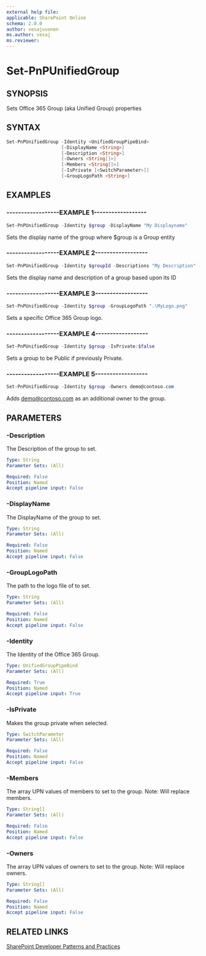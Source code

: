 ```yaml
---
external help file:
applicable: SharePoint Online
schema: 2.0.0
author: vesajuvonen
ms.author: vesaj
ms.reviewer:
---
```

# Set-PnPUnifiedGroup

## SYNOPSIS
Sets Office 365 Group (aka Unified Group) properties

## SYNTAX 

```powershell
Set-PnPUnifiedGroup -Identity <UnifiedGroupPipeBind>
                    [-DisplayName <String>]
                    [-Description <String>]
                    [-Owners <String[]>]
                    [-Members <String[]>]
                    [-IsPrivate [<SwitchParameter>]]
                    [-GroupLogoPath <String>]
```

## EXAMPLES

### ------------------EXAMPLE 1------------------
```powershell
Set-PnPUnifiedGroup -Identity $group -DisplayName "My Displayname"
```

Sets the display name of the group where $group is a Group entity

### ------------------EXAMPLE 2------------------
```powershell
Set-PnPUnifiedGroup -Identity $groupId -Descriptions "My Description" -DisplayName "My DisplayName"
```

Sets the display name and description of a group based upon its ID

### ------------------EXAMPLE 3------------------
```powershell
Set-PnPUnifiedGroup -Identity $group -GroupLogoPath ".\MyLogo.png"
```

Sets a specific Office 365 Group logo.

### ------------------EXAMPLE 4------------------
```powershell
Set-PnPUnifiedGroup -Identity $group -IsPrivate:$false
```

Sets a group to be Public if previously Private.

### ------------------EXAMPLE 5------------------
```powershell
Set-PnPUnifiedGroup -Identity $group -Owners demo@contoso.com
```

Adds demo@contoso.com as an additional owner to the group.

## PARAMETERS

### -Description
The Description of the group to set.

```yaml
Type: String
Parameter Sets: (All)

Required: False
Position: Named
Accept pipeline input: False
```

### -DisplayName
The DisplayName of the group to set.

```yaml
Type: String
Parameter Sets: (All)

Required: False
Position: Named
Accept pipeline input: False
```

### -GroupLogoPath
The path to the logo file of to set.

```yaml
Type: String
Parameter Sets: (All)

Required: False
Position: Named
Accept pipeline input: False
```

### -Identity
The Identity of the Office 365 Group.

```yaml
Type: UnifiedGroupPipeBind
Parameter Sets: (All)

Required: True
Position: Named
Accept pipeline input: True
```

### -IsPrivate
Makes the group private when selected.

```yaml
Type: SwitchParameter
Parameter Sets: (All)

Required: False
Position: Named
Accept pipeline input: False
```

### -Members
The array UPN values of members to set to the group. Note: Will replace members.

```yaml
Type: String[]
Parameter Sets: (All)

Required: False
Position: Named
Accept pipeline input: False
```

### -Owners
The array UPN values of owners to set to the group. Note: Will replace owners.

```yaml
Type: String[]
Parameter Sets: (All)

Required: False
Position: Named
Accept pipeline input: False
```

## RELATED LINKS

[SharePoint Developer Patterns and Practices](http://aka.ms/sppnp)
